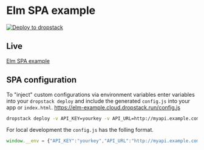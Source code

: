 # Elm SPA example

[![Deploy to dropstack](https://deploy.cloud.dropstack.run/button.svg)](https://deploy.cloud.dropstack.run?repo=https://github.com/CodeCommission/dropstack-examples/tree/master/elm-example)

## Live

[Elm SPA example](https://elm-example.cloud.dropstack.run)

## SPA configuration

To "inject" custom configurations via environment variables enter variables into your `dropstack deploy` and include the generated `config.js` into your app or `index.html`. https://elm-example.cloud.dropstack.run/config.js

```bash
dropstack deploy -v API_KEY=yourkey -v API_URL=http://myapi.example.com -v CONFIG_VARS="API_URL API_KEY"
```

For local development the `config.js` has the folling format.

```javascript
window.__env = {"API_KEY":"yourkey","API_URL":"http://myapi.example.com"}
```
